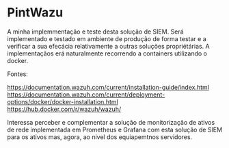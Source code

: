# PintWazu

A minha implemmentação e teste desta solução de SIEM. Será implementado e testado em ambiente de produção de forma testar e a verificar a sua efecácia relativamente a outras soluções propriétárias.
A implementaçãos erá naturalmente recorrendo a containers utilizando o docker.

Fontes:

https://documentation.wazuh.com/current/installation-guide/index.html
https://documentation.wazuh.com/current/deployment-options/docker/docker-installation.html
https://hub.docker.com/r/wazuh/wazuh/

Interessa perceber e complementar a solução de monitorização de ativos de rede implementada em Prometheus e Grafana com esta solução de SIEM para os ativos mas, agora, ao nivel dos equiapemtnos servidores.
